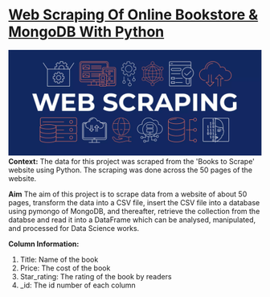 # [Web Scraping Of Online Bookstore & MongoDB With Python](https://github.com/Nwuguru-Chidiebere-Sullivan/Web_Scraping_Project/blob/main/Web_Scrapping_of_A_Book_Store.ipynb)
![](/web-scraping.webp)
**Context:**
The data for this project was scraped from the 'Books to Scrape' website using Python. The scraping was done across the 50 pages of the website.

**Aim**
The aim of this project is to scrape data from a website of about 50 pages, transform the data into a CSV file, insert the CSV file into a database using pymongo of MongoDB, and thereafter, retrieve the collection from the databse and read it into a DataFrame which can be analysed, manipulated, and processed for Data Science works.

**Column Information:**
1. Title: Name of the book
2. Price: The cost of the book
3. Star_rating: The rating of the book by readers
4. _id: The id number of each column
